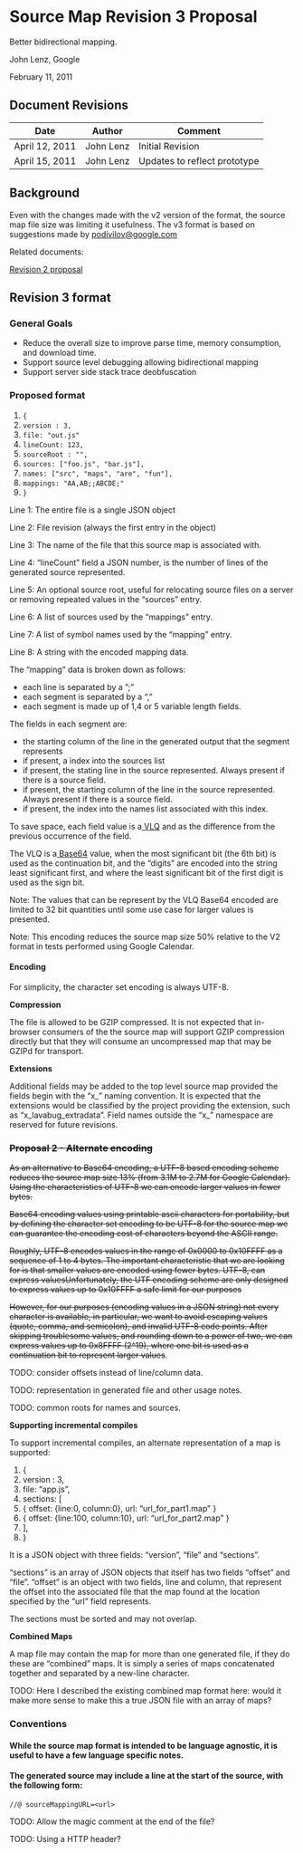 # Source Map Revision 3 Proposal

Better bidirectional mapping.

John Lenz, Google

February 11, 2011

## Document Revisions

Date | Author | Comment
--- | --- | ---
April 12, 2011 | John Lenz | Initial Revision
April 15, 2011 | John Lenz | Updates to reflect prototype

## Background

Even with the changes made with the v2 version of the format, the source map file size was limiting it usefulness.  The v3 format is based on suggestions made by podivilov@google.com

Related documents:

[Revision 2 proposal](https://docs.google.com/a/google.com/document/pub?id=1toK5DDgHdslEACv_Q4wh4Tw5r540d3nGpFSzb1jaErU)


## Revision 3 format


### General Goals



*   Reduce the overall size to improve parse time, memory consumption, and download time.
*   Support source level debugging allowing bidirectional mapping
*   Support server side stack trace deobfuscation


### Proposed format



1. `{`
2. `version : 3,`
3. `file: "out.js"`
4. `lineCount: 123,`
5. `sourceRoot : "",`
6. `sources: ["foo.js", "bar.js"],`
7. `names: ["src", "maps", "are", "fun"],`
8. `mappings: "AA,AB;;ABCDE;"`
9. `}`

Line 1: The entire file is a single JSON object

Line 2: File revision (always the first entry in the object)

Line 3: The name of the file that this source map is associated with.

Line 4: “lineCount” field a JSON number, is the number of lines of the generated source represented.

Line 5: An optional source root, useful for relocating source files on a server or removing repeated values in the “sources” entry.

Line 6: A list of sources used by the “mappings” entry.

Line 7: A list of symbol names used by the “mapping” entry.

Line 8: A string with the encoded mapping data.

The “mapping” data is broken down as follows:



*   each line is separated by a ”;”
*   each segment is separated by a “,”
*   each segment is made up of 1,4 or 5 variable length fields.

The fields in each segment are:



*   the starting column of the line in the generated output that the segment represents
*   if present, a index into the sources list
*   if present, the stating line in the source represented. Always present if there is a source field.
*   if present, the starting column of the line in the source represented.  Always present if there is a source field.
*   if present, the index into the names list associated with this index.

To save space, each field value is a[ VLQ](http://en.wikipedia.org/wiki/Variable-length_quantity) and as the difference from the previous occurrence of the field.

The VLQ is a[ Base64](http://en.wikipedia.org/wiki/Base64) value, when the most significant bit (the 6th bit) is used as the continuation bit, and the “digits” are encoded into the string least significant first, and where the least significant bit of the first digit is used as the sign bit.

Note: The values that can be represent by the VLQ Base64 encoded are limited to 32 bit quantities until some use case for larger values is presented.

Note: This encoding reduces the source map size 50% relative to the V2 format in tests performed using Google Calendar.


#### Encoding

For simplicity, the character set encoding is always UTF-8.

**Compression**

The file is allowed to be GZIP compressed.   It is not expected that in-browser consumers of the the source map will support GZIP compression directly but that they will consume an uncompressed map that may be GZIPd for transport.

**Extensions**

Additional fields may be added to the top level source map provided the fields begin with the “x\_” naming convention.  It is expected that the extensions would be classified by the project providing the extension, such as “x\_lavabug\_extradata”.    Field names outside the “x\_” namespace are reserved for future revisions.


### ~~Proposal 2 - Alternate encoding~~

~~As an alternative to Base64 encoding,  a UTF-8 based encoding scheme reduces the source map size 13% (from 3.1M to 2.7M for Google Calendar).  Using the characteristics of UTF-8 we can encode larger values in fewer bytes.~~

~~Base64 encoding values using printable ascii characters for portability, but by defining the character set encoding to be UTF-8 for the source map we can guarantee the encoding cost of characters beyond the ASCII range.~~

~~Roughly, UTF-8 encodes values in the range of 0x0000 to 0x10FFFF as a sequence of 1 to 4 bytes.  The important characteristic that we are looking for is that smaller values are encoded using fewer bytes.  UTF-8, can express valuesUnfortunately, the UTF encoding scheme are only designed to express values up to 0x10FFFF a safe limit for our purposes~~

~~However, for our purposes (encoding values in a JSON string) not every character is available, in particular, we want to avoid escaping values (quote, comma, and semicolon), and invalid UTF-8 code points.  After skipping troublesome values, and rounding down to a power of two, we can express values up to 0x8FFFF (2^19), where one bit is used as a continuation bit to represent larger values~~.

TODO: consider offsets instead of line/column data.

TODO: representation in generated file and other usage notes.

TODO: common roots for names and sources.

**Supporting incremental compiles**

To support incremental compiles, an alternate representation of a map is supported:



1. {
2. version : 3,
3. file: “app.js”,
4. sections: [
5.  { offset: {line:0, column:0}, url: “url\_for\_part1.map” }
6.  { offset: {line:100, column:10}, url: “url\_for\_part2.map” }
7. ],
8. }

It is a JSON object with three  fields: “version”, “file” and “sections”.

“sections” is an array of JSON objects that itself has two fields “offset” and “file”.  “offset” is an object with two fields, line and column, that represent the offset into  the associated file that the map found at the location specified by the “url” field represents.

The sections must be sorted and may not overlap.

**Combined Maps**

A map file may contain the map for more than one generated file, if they do these are “combined” maps.  It is simply a series of maps concatenated together and separated by a new-line character.

TODO: Here I described the existing combined map format here:  would it make more sense to make this a true JSON file with an array of maps?


### Conventions


#### While the source map format is intended to be language agnostic, it is useful to have a few language specific notes.


#### The generated source may include a line at the start of the source, with the following form:


```
//@ sourceMappingURL=<url>
```

TODO: Allow the magic comment at the end of the file?

TODO: Using a HTTP header?
